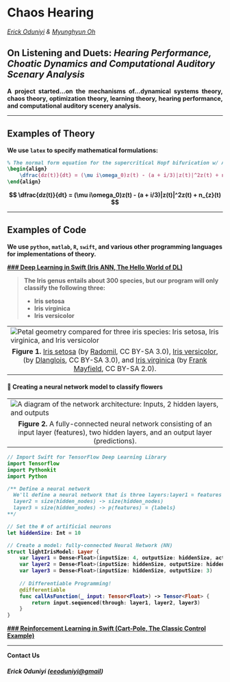 # Chaos Hearing

 _[Erick Oduniyi](https://eoduniyi.github.io/erick.light/) & [Myunghyun Oh](https://mathematics.ku.edu/myunghyun-oh)_

## On Listening and Duets: _Hearing Performance, Choatic Dynamics and Computational Auditory Scenary Analysis_ 

<div style="text-align: justify">
<b>A project started...on the mechanisms of...dynamical systems theory, chaos theory, optimization theory, learning theory, hearing performance, and computational auditory scenery analysis.
</div>

---
## Examples of Theory

We use `latex` to specify mathematical formulations:

```latex
% The normal form equation for the supercritical Hopf bifurication w/ AWGN: n_z(t)
\begin{align}
	\dfrac{dz(t)}{dt} = (\mu i\omega_0)z(t) - (a + i/3)|z(t)|^2z(t) + n_{z}(t)
\end{align}
```

$$
\dfrac{dz(t)}{dt} = (\mu i\omega_0)z(t) - (a + i/3)|z(t)|^2z(t) + n_{z}(t)
$$

---
## Examples of Code

We use `python`, `matlab`, `R`, `swift`, and various other programming languages for implementations of theory.

[### Deep Learning in Swift (Iris ANN, The Hello World of DL)]()

> The Iris genus entails about **300 species**, but our program will only classify the following three:
>
> * Iris setosa
> * Iris virginica
> * Iris versicolor

<table>
  <tr><td>
    <img src="https://www.tensorflow.org/images/iris_three_species.jpg"
         alt="Petal geometry compared for three iris species: Iris setosa, Iris virginica, and Iris versicolor">
  </td></tr>
  <tr><td align="center">
    <b>Figure 1.</b> <a href="https://commons.wikimedia.org/w/index.php?curid=170298">Iris setosa</a> (by <a href="https://commons.wikimedia.org/wiki/User:Radomil">Radomil</a>, CC BY-SA 3.0), <a href="https://commons.wikimedia.org/w/index.php?curid=248095">Iris versicolor</a>, (by <a href="https://commons.wikimedia.org/wiki/User:Dlanglois">Dlanglois</a>, CC BY-SA 3.0), and <a href="https://www.flickr.com/photos/33397993@N05/3352169862">Iris virginica</a> (by <a href="https://www.flickr.com/photos/33397993@N05">Frank Mayfield</a>, CC BY-SA 2.0).<br/>
  </td></tr>
</table>


#### 🧠 Creating a neural network model to classify flowers 

<table>
  <tr><td>
    <img src="https://www.tensorflow.org/images/custom_estimators/full_network.png"
         alt="A diagram of the network architecture: Inputs, 2 hidden layers, and outputs">
  </td></tr>
  <tr><td align="center">
    <b>Figure 2.</b> A fully-connected neural network consisting of an input layer (features), two hidden layers, and an output layer (predictions).<br/>
  </td></tr>
</table>

```swift
// Import Swift for TensorFlow Deep Learning Library
import Tensorflow
import Pythonkit
import Python

/** Define a neural network
  We'll define a neural network that is three layers:layer1 = features -> size(hidden_nodes)
  layer2 = size(hidden_nodes) -> size(hidden_nodes)
  layer3 = size(hidden_nodes) -> p(features) = {labels}
**/

// Set the # of artificial neurons
let hiddenSize: Int = 10

// Create a model: fully-connected Neural Network (NN)
struct lightIrisModel: Layer {
    var layer1 = Dense<Float>(inputSize: 4, outputSize: hiddenSize, activation: relu)
    var layer2 = Dense<Float>(inputSize: hiddenSize, outputSize: hiddenSize, activation: relu)
    var layer3 = Dense<Float>(inputSize: hiddenSize, outputSize: 3)
		
    // Differentiable Programming! 
    @differentiable
    func callAsFunction(_ input: Tensor<Float>) -> Tensor<Float> {
        return input.sequenced(through: layer1, layer2, layer3)
    }
}
```

[### Reinforcement Learning in Swift (Cart-Pole, The Classic Control Example)]()

---
Contact Us
#####  <i>Erick Oduniyi ([eeoduniyi@gmail](eeoduniyi@gmail.com))</i>      

